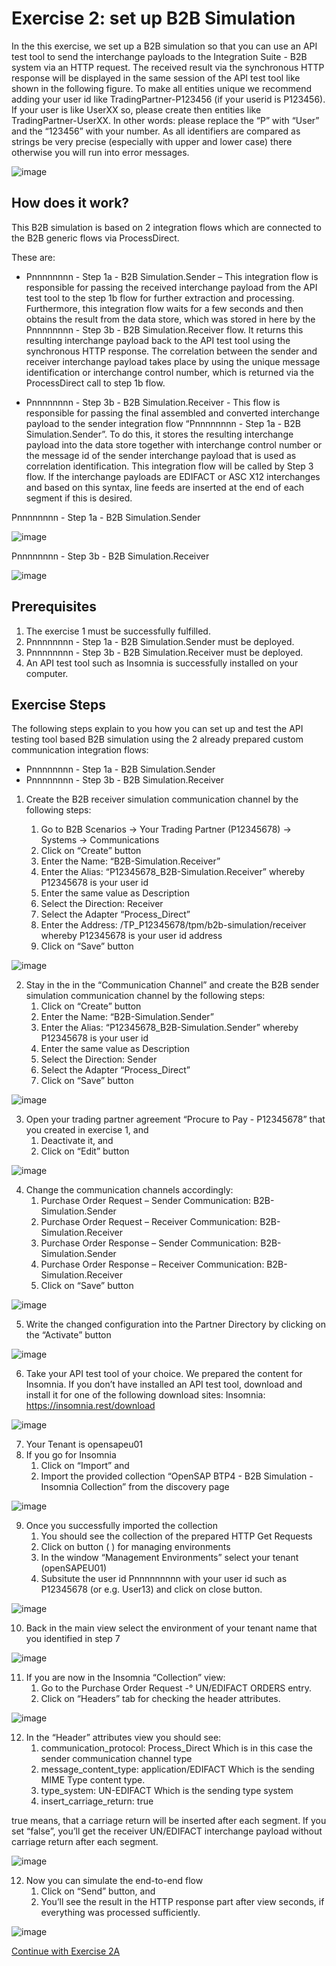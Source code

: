 # **Exercise 2: set up B2B Simulation**

In the this exercise, we set up a B2B simulation so that you can use an API test tool to send the interchange payloads to the Integration Suite - B2B system via an HTTP request. The received result via the synchronous HTTP response will be displayed in the same session of the API test tool like shown in the following figure.
To make all entities unique we recommend adding your user id like TradingPartner-P123456 (if your userid is P123456). If your user is like UserXX so, please create then entities like TradingPartner-UserXX. In other words: please replace the “P” with “User” and the “123456” with your number. As all identifiers are compared as strings be very precise (especially with upper and lower case) there otherwise you will run into error messages.

![image](assets/1.png)


## **How does it work?**

This B2B simulation is based on 2 integration flows which are connected to the B2B generic flows via ProcessDirect. 

These are:
+	Pnnnnnnnn - Step 1a - B2B Simulation.Sender – This integration flow is responsible for passing the received interchange payload from the API test tool to the step 1b flow for further extraction and processing. Furthermore, this integration flow waits for a few seconds and then obtains the result from the data store, which was stored in here by the Pnnnnnnnn - Step 3b - B2B Simulation.Receiver flow. It returns this resulting interchange payload back to the API test tool using the synchronous HTTP response. The correlation between the sender and receiver interchange payload takes place by using the unique message identification or interchange control number, which is returned via the ProcessDirect call to step 1b flow.

+	Pnnnnnnnn - Step 3b - B2B Simulation.Receiver - This flow is responsible for passing the final assembled and converted interchange payload to the sender integration flow “Pnnnnnnnn - Step 1a - B2B Simulation.Sender”.  To do this, it stores the resulting interchange payload into the data store together with interchange control number or the message id of the sender interchange payload that is used as correlation identification. This integration flow will be called by Step 3 flow. If the interchange payloads are EDIFACT or ASC X12 interchanges and based on this syntax, line feeds are inserted at the end of each segment if this is desired. 
 

Pnnnnnnnn - Step 1a - B2B Simulation.Sender

![image](assets/2.png)

Pnnnnnnnn - Step 3b - B2B Simulation.Receiver

![image](assets/3.png)

## **Prerequisites**

1.	The exercise 1 must be successfully fulfilled.
2.	Pnnnnnnnn - Step 1a - B2B Simulation.Sender must be deployed.
3.	Pnnnnnnnn - Step 3b - B2B Simulation.Receiver must be deployed.
4.	An API test tool such as Insomnia is successfully installed on your computer.

## **Exercise Steps**

The following steps explain to you how you can set up and test the API testing tool based B2B simulation using the 2 already prepared custom communication integration flows:
+ Pnnnnnnnn - Step 1a - B2B Simulation.Sender
+ Pnnnnnnnn - Step 3b - B2B Simulation.Receiver

1. Create the B2B receiver simulation communication channel by the following steps:

    1.	Go to B2B Scenarios -> Your Trading Partner (P12345678)  -> Systems  -> Communications
    2.	Click on “Create” button
    3.	Enter the Name: “B2B-Simulation.Receiver”
    4.	Enter the Alias: “P12345678_B2B-Simulation.Receiver” whereby P12345678 is your user id
    5.	Enter the same value as Description
    6.	Select the Direction: Receiver
    7.	Select the Adapter “Process_Direct”
    8.	Enter the Address: /TP_P12345678/tpm/b2b-simulation/receiver whereby P12345678 is your user id address
    9.	Click on “Save” button

![image](assets/4.png)

2.	Stay in the in the “Communication Channel” and create the B2B sender simulation communication channel by the following steps:
    1.	Click on “Create” button
    2.	Enter the Name: “B2B-Simulation.Sender”
    3.	Enter the Alias: “P12345678_B2B-Simulation.Sender” whereby P12345678 is your user id
    4.	Enter the same value as Description
    5.	Select the Direction: Sender
    6.	Select the Adapter “Process_Direct”
    7.	Click on “Save” button

![image](assets/5.png)

3.	Open your trading partner agreement “Procure to Pay - P12345678” that you created in exercise 1, and
    1.	Deactivate it, and
    2.	Click on “Edit” button

![image](assets/6.png)

4.	Change the communication channels accordingly:
    1.	Purchase Order Request – Sender Communication: B2B-Simulation.Sender
    2.	Purchase Order Request – Receiver Communication: B2B-Simulation.Receiver
    3.	Purchase Order Response – Sender Communication: B2B-Simulation.Sender
    4.	Purchase Order Response – Receiver Communication: B2B-Simulation.Receiver
    5.	Click on “Save” button

![image](assets/7.png)

5. Write the changed configuration into the Partner Directory by clicking on the “Activate” button

![image](assets/8.png)

6.	Take your API test tool of your choice. We prepared the content for Insomnia. If you don’t have installed an API test tool, download and install it for one of the following download sites:
Insomnia: https://insomnia.rest/download

![image](assets/9.png)

7.	Your Tenant is opensapeu01
8.	If you go for Insomnia
    1.	Click on “Import” and
    2.	Import the provided collection “OpenSAP BTP4 - B2B Simulation - Insomnia Collection” from the discovery page

![image](assets/10.png)

9.	Once you successfully imported the collection
    1.	You should see the collection of the prepared HTTP Get Requests
    2.	Click on button ( ) for managing environments
    3.	In the window “Management Environments” select your tenant (openSAPEU01)
    4.	Subsitute the user id Pnnnnnnnnn with your user id such as P12345678 (or e.g. User13) and click on close button.

![image](assets/11.png)

10.	Back in the main view select the environment of your tenant name that you identified in step 7

![image](assets/12.png)

11.	If you are now in the Insomnia “Collection” view:
    1.	Go to the Purchase Order Request -° UN/EDIFACT ORDERS entry.
    2.	Click on “Headers” tab for checking the header attributes.

![image](assets/13.png)

12.	In the “Header” attributes view you should see:
    1.	communication_protocol: Process_Direct
    Which is in this case the sender communication channel type
    2.	message_content_type: application/EDIFACT
    Which is the sending MIME Type content type.
    3.	type_system: UN-EDIFACT
    Which is the sending type system
    4.	insert_carriage_return: true 

true means, that a carriage return will be inserted after each segment.
If you set “false”, you’ll get the receiver UN/EDIFACT interchange payload without carriage return after each segment.

![image](assets/14.png)


12.	Now you can simulate the end-to-end flow
    1.	Click on “Send” button, and
    2.	You’ll see the result in the HTTP response part after view seconds, if everything was processed sufficiently.

![image](assets/15.png)

[Continue with Exercise 2A](../Exercise%202A/README.md)
